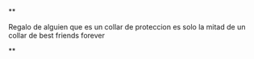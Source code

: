 **

Regalo de alguien que es un collar de proteccion es solo la mitad de un collar de best friends forever

**
